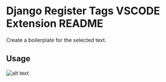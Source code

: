 # Django Register Tags VSCODE Extension README

Create a boilerplate for the selected text.

## Usage

![alt text](https://github.com/m0tz/django-register-tags/blob/master/concept.gif?raw=true)
